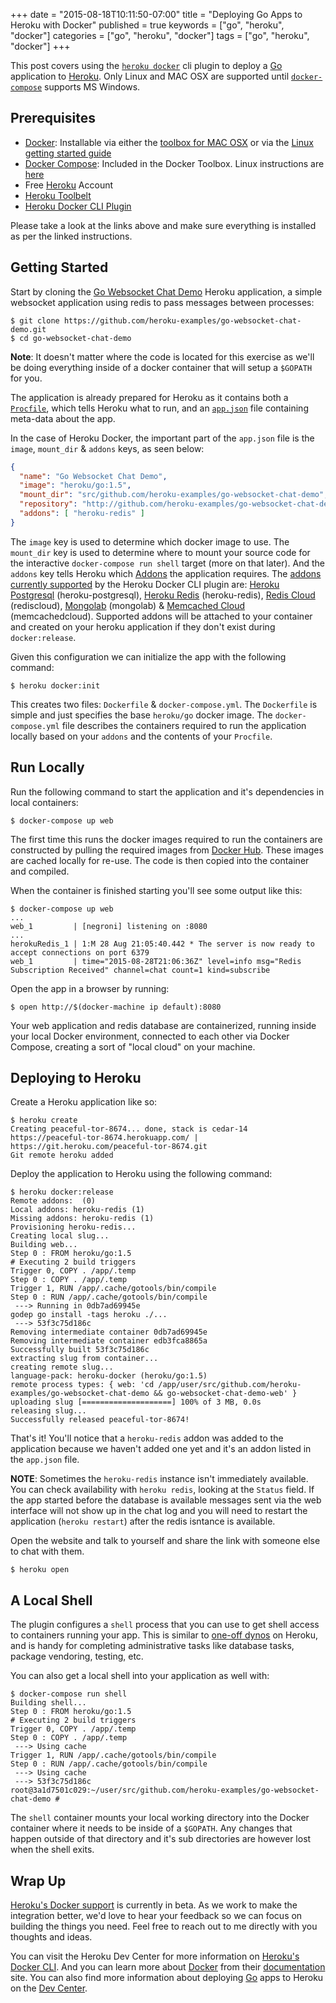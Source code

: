 +++
date = "2015-08-18T10:11:50-07:00"
title = "Deploying Go Apps to Heroku with Docker"
published = true
keywords = ["go", "heroku", "docker"]
categories = ["go", "heroku", "docker"]
tags = ["go", "heroku", "docker"]
+++

This post covers using the [`heroku docker`][heroku-docker] cli plugin to deploy a [Go][go] application to [Heroku][heroku]. Only Linux and MAC OSX are supported until [`docker-compose`][docker-compose] supports MS Windows.

## Prerequisites

- [Docker][docker]: Installable via either the [toolbox for MAC OSX][docker-toolbox-mac] or via the [Linux getting started guide][docker-linux]
- [Docker Compose][docker-compose]: Included in the Docker Toolbox. Linux instructions are [here][docker-compose-linux]
- Free [Heroku][heroku] Account
- [Heroku Toolbelt][heroku-toolbelt]
- [Heroku Docker CLI Plugin][heroku-docker]

Please take a look at the links above and make sure everything is installed as per the linked instructions.

## Getting Started

Start by cloning the [Go Websocket Chat Demo][go-websocket-chat-demo] Heroku application, a simple websocket application using redis to pass messages between processes:

```console
$ git clone https://github.com/heroku-examples/go-websocket-chat-demo.git
$ cd go-websocket-chat-demo
```

**Note**: It doesn't matter where the code is located for this exercise as we'll be doing everything inside of a docker container that will setup a `$GOPATH` for you.

The application is already prepared for Heroku as it contains both a [`Procfile`][procfile], which tells Heroku what to run, and an [`app.json`][app-json] file containing meta-data about the app.

In the case of Heroku Docker, the important part of the `app.json` file is the `image`, `mount_dir` & `addons` keys, as seen below:

```json
{
  "name": "Go Websocket Chat Demo",
  "image": "heroku/go:1.5",
  "mount_dir": "src/github.com/heroku-examples/go-websocket-chat-demo",
  "repository": "http://github.com/heroku-examples/go-websocket-chat-demol",
  "addons": [ "heroku-redis" ]
}
```

The `image` key is used to determine which docker image to use. The `mount_dir` key is used to determine where to mount your source code for the interactive `docker-compose run shell` target (more on that later). And the `addons` key tells Heroku which [Addons][addons] the application requires. The [addons currently supported][addons-supported] by the Heroku Docker CLI plugin are: [Heroku Postgresql][heroku-postgresql] (heroku-postgresql), [Heroku Redis][heroku-redis] (heroku-redis), [Redis Cloud][redis-cloud] (rediscloud), [Mongolab][mongolab] (mongolab) & [Memcached Cloud][memcachedcloud] (memcachedcloud). Supported addons will be attached to your container and created on your heroku application if they don't exist during `docker:release`.

Given this configuration we can initialize the app with the following command:

```console
$ heroku docker:init
```

This creates two files: `Dockerfile` & `docker-compose.yml`. The `Dockerfile` is simple and just specifies the base `heroku/go` docker image. The `docker-compose.yml` file describes the containers required to run the application locally based on your `addons` and the contents of your `Procfile`.

## Run Locally

Run the following command to start the application and it's dependencies in local containers:

```console
$ docker-compose up web
```

The first time this runs the docker images required to run the containers are constructed by pulling the required images from [Docker Hub][docker-hub]. These images are cached locally for re-use. The code is then copied into the container and compiled.

When the container is finished starting you'll see some output like this:

```console
$ docker-compose up web
...
web_1         | [negroni] listening on :8080
...
herokuRedis_1 | 1:M 28 Aug 21:05:40.442 * The server is now ready to accept connections on port 6379
web_1         | time="2015-08-28T21:06:36Z" level=info msg="Redis Subscription Received" channel=chat count=1 kind=subscribe
```

Open the app in a browser by running:

```console
$ open http://$(docker-machine ip default):8080
```

Your web application and redis database are containerized, running inside your local Docker environment, connected to each other via Docker Compose, creating a sort of "local cloud" on your machine.

## Deploying to Heroku

Create a Heroku application like so:

```console
$ heroku create
Creating peaceful-tor-8674... done, stack is cedar-14
https://peaceful-tor-8674.herokuapp.com/ | https://git.heroku.com/peaceful-tor-8674.git
Git remote heroku added
```

Deploy the application to Heroku using the following command:

```console
$ heroku docker:release
Remote addons:  (0)
Local addons: heroku-redis (1)
Missing addons: heroku-redis (1)
Provisioning heroku-redis...
Creating local slug...
Building web...
Step 0 : FROM heroku/go:1.5
# Executing 2 build triggers
Trigger 0, COPY . /app/.temp
Step 0 : COPY . /app/.temp
Trigger 1, RUN /app/.cache/gotools/bin/compile
Step 0 : RUN /app/.cache/gotools/bin/compile
 ---> Running in 0db7ad69945e
godep go install -tags heroku ./...
 ---> 53f3c75d186c
Removing intermediate container 0db7ad69945e
Removing intermediate container edb3fca8865a
Successfully built 53f3c75d186c
extracting slug from container...
creating remote slug...
language-pack: heroku-docker (heroku/go:1.5)
remote process types: { web: 'cd /app/user/src/github.com/heroku-examples/go-websocket-chat-demo && go-websocket-chat-demo-web' }
uploading slug [====================] 100% of 3 MB, 0.0s
releasing slug...
Successfully released peaceful-tor-8674!
```

That's it! You'll notice that a `heroku-redis` addon was added to the application because we haven't added one yet and it's an addon listed in the `app.json` file.

**NOTE**: Sometimes the `heroku-redis` instance isn't immediately available. You can check availability with `heroku redis`, looking at the `Status` field. If the app started before the database is available messages sent via the web interface will not show up in the chat log and you will need to restart the application (`heroku restart`) after the redis isntance is available.

Open the website and talk to yourself and share the link with someone else to chat with them.

```console
$ heroku open
```

## A Local Shell

The plugin configures a `shell` process that you can use to get shell access to containers running your app. This is similar to [one-off dynos][one-off] on Heroku, and is handy for completing administrative tasks like database tasks, package vendoring, testing, etc.

You can also get a local shell into your application as well with:

```console
$ docker-compose run shell
Building shell...
Step 0 : FROM heroku/go:1.5
# Executing 2 build triggers
Trigger 0, COPY . /app/.temp
Step 0 : COPY . /app/.temp
 ---> Using cache
Trigger 1, RUN /app/.cache/gotools/bin/compile
Step 0 : RUN /app/.cache/gotools/bin/compile
 ---> Using cache
 ---> 53f3c75d186c
root@3a1d7501c029:~/user/src/github.com/heroku-examples/go-websocket-chat-demo #
```

The `shell` container mounts your local working directory into the Docker container where it needs to be inside of a `$GOPATH`. Any changes that happen outside of that directory and it's sub directories are however lost when the shell exits.

## Wrap Up

[Heroku's Docker support][heroku-docker-support] is currently in beta. As we work to make the integration better, we'd love to hear your feedback so we can focus on building the things you need. Feel free to reach out to me directly with you thoughts and ideas.

You can visit the Heroku Dev Center for more information on [Heroku's Docker CLI][heroku-docker]. And you can learn more about [Docker][docker] from their [documentation][docker-docs] site. You can also find more information about deploying [Go][go] apps to Heroku on the [Dev Center][heroku-go].

[heroku-docker]: https://github.com/heroku/heroku-docker
[heroku-docker-support]: https://devcenter.heroku.com/articles/docker
[heroku-go]: https://devcenter.heroku.com/categories/go
[docker-docs]: https://docs.docker.com/
[go]: https://golang.org
[docker]: https://www.docker.com/
[heroku]: https://heroku.com
[docker-compose]: https://docs.docker.com/compose/
[docker-toolbox-mac]: http://docs.docker.com/mac/started/
[docker-linux]: http://docs.docker.com/linux/started/
[docker-compose-linux]: https://docs.docker.com/compose/install/
[heroku-toolbelt]: https://toolbelt.heroku.com/
[go-websocket-chat-demo]: https://github.com/heroku-examples/go-websocket-chat-demo
[procfile]: https://devcenter.heroku.com/articles/procfile
[app-json]: https://devcenter.heroku.com/articles/app-json-schema
[addons]: https://addons.heroku.com/
[addons-supported]: https://github.com/heroku/heroku-docker/blob/master/lib/addons.js
[mongolab]: https://addons.heroku.com/mongolab
[redis-cloud]: https://addons.heroku.com/rediscloud
[memcachedcloud]: https://addons.heroku.com/memcachedcloud
[heroku-redis]: https://addons.heroku.com/heroku-redis
[heroku-postgresql]: https://addons.heroku.com/heroku-postgresql
[docker-hub]: https://hub.docker.com/
[one-off]: https://devcenter.heroku.com/articles/one-off-dynos
